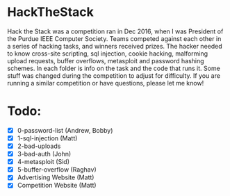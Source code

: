 # HackTheStack
Hack the Stack was a competition ran in Dec 2016, when I was President of the Purdue IEEE Computer Society. Teams competed against each other in a series of hacking tasks, and winners received prizes. The hacker needed to know cross-site scripting, sql injection, cookie hacking, malforming upload requests, buffer overflows, metasploit and password hashing schemes. In each folder is info on the task and the code that runs it. Some stuff was changed during the competition to adjust for difficulty. If you are running a similar competition or have questions, please let me know!


# Todo:
- [X] 0-password-list (Andrew, Bobby)
- [X] 1-sql-injection (Matt)
- [X] 2-bad-uploads
- [X] 3-bad-auth (John)
- [X] 4-metasploit (Sid)
- [X] 5-buffer-overflow (Raghav)
- [X] Advertising Website (Matt)
- [X] Competition Website (Matt)
